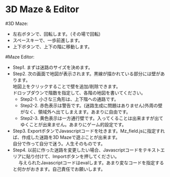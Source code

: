 3D Maze & Editor
===
#3D Maze:  
* 左右ボタンで、回転します。（その場で回転)
* スペースキーで、一歩前進します。
* 上下ボタンで、上下の階に移動します。

#Maze Editor:
* Step1. まずは迷路のサイズを決めます。
* Step2. 次の画面で地図が表示されます。黒線が描かれている部分には壁があります。  
        地図上をクリックすることで壁を追加/削除できます。  
		ドロップダウンで階数を指定して、各階の地図を書いてください。
  * Step2-1. 小さな三角形は、上下階への通路です。
  * Step2-2. 赤色表示は警告です。(迷路生成に問題はありません)外周の壁がなく、領域外へ出てしまえます。あまりに自由です。
  * Step2-3. 黄色表示は一方通行壁です。入ってくることは出来ますが出てゆくことが出来ません。あまりにゲーム的設定です。
* Step3. ExportボタンでJavascriptコードを吐きます。Mz_field.jsに指定すれば、作成した迷路を3D Mazeで遊ぶことが出来ます。  
        自分で作って自分で迷う。人生そのものです。
* Step4. 以前に作った迷路を変更したい場合、Javascriptコードをテキストエリアに貼り付けて、Importボタンを押してください。  
 　      与えられたJavascriptコードはevalします。あまり変なコードを指定すると何かがおきます。自己責任でお願いします。
